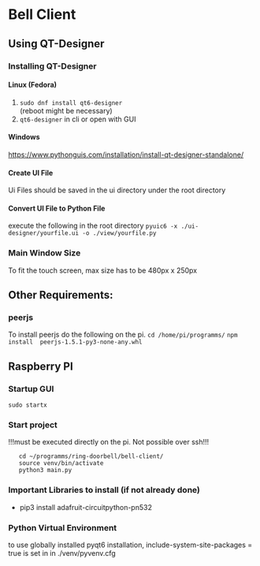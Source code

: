 # Bell Client

## Using QT-Designer

### Installing QT-Designer
#### Linux (Fedora)

1. ```sudo dnf install qt6-designer```  
(reboot might be necessary)
2. ```qt6-designer``` in cli or open with GUI


#### Windows
https://www.pythonguis.com/installation/install-qt-designer-standalone/

#### Create UI File
Ui Files should be saved in the ui directory under the root directory

#### Convert UI File to Python File
execute the following in the root directory 
```pyuic6 -x ./ui-designer/yourfile.ui -o ./view/yourfile.py```


### Main Window Size
To fit the touch screen, max size has to be 480px x 250px

## Other Requirements:

### peerjs
To install peerjs do the following on the pi.
```cd /home/pi/programms/```
```npm install  peerjs-1.5.1-py3-none-any.whl```


## Raspberry PI

### Startup GUI
```sudo startx```

### Start project
!!!must be executed directly on the pi. Not possible over ssh!!!
```
   cd ~/programms/ring-doorbell/bell-client/   
   source venv/bin/activate   
   python3 main.py
```

### Important Libraries to install (if not already done)
- pip3 install adafruit-circuitpython-pn532

### Python Virtual Environment
to use globally installed pyqt6 installation, include-system-site-packages = true is set in in ./venv/pyvenv.cfg





